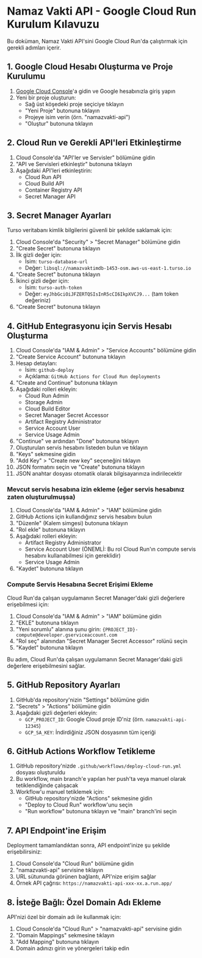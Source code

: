 # Namaz Vakti API - Google Cloud Run Kurulum Kılavuzu

Bu doküman, Namaz Vakti API'sini Google Cloud Run'da çalıştırmak için gerekli adımları içerir.

## 1. Google Cloud Hesabı Oluşturma ve Proje Kurulumu

1. [Google Cloud Console](https://console.cloud.google.com/)'a gidin ve Google hesabınızla giriş yapın
2. Yeni bir proje oluşturun:
   - Sağ üst köşedeki proje seçiciye tıklayın
   - "Yeni Proje" butonuna tıklayın
   - Projeye isim verin (örn. "namazvakti-api")
   - "Oluştur" butonuna tıklayın

## 2. Cloud Run ve Gerekli API'leri Etkinleştirme

1. Cloud Console'da "API'ler ve Servisler" bölümüne gidin
2. "API ve Servisleri etkinleştir" butonuna tıklayın
3. Aşağıdaki API'leri etkinleştirin:
   - Cloud Run API
   - Cloud Build API
   - Container Registry API
   - Secret Manager API

## 3. Secret Manager Ayarları

Turso veritabanı kimlik bilgilerini güvenli bir şekilde saklamak için:

1. Cloud Console'da "Security" > "Secret Manager" bölümüne gidin
2. "Create Secret" butonuna tıklayın
3. İlk gizli değer için:
   - İsim: `turso-database-url`
   - Değer: `libsql://namazvaktimdb-1453-osm.aws-us-east-1.turso.io`
4. "Create Secret" butonuna tıklayın
5. İkinci gizli değer için:
   - İsim: `turso-auth-token`
   - Değer: `eyJhbGciOiJFZERTQSIsInR5cCI6IkpXVCJ9...` (tam token değeriniz)
6. "Create Secret" butonuna tıklayın

## 4. GitHub Entegrasyonu için Servis Hesabı Oluşturma

1. Cloud Console'da "IAM & Admin" > "Service Accounts" bölümüne gidin
2. "Create Service Account" butonuna tıklayın
3. Hesap detayları:
   - İsim: `github-deploy` 
   - Açıklama: `GitHub Actions for Cloud Run deployments`
4. "Create and Continue" butonuna tıklayın
5. Aşağıdaki rolleri ekleyin:
   - Cloud Run Admin
   - Storage Admin
   - Cloud Build Editor
   - Secret Manager Secret Accessor
   - Artifact Registry Administrator
   - Service Account User
   - Service Usage Admin
6. "Continue" ve ardından "Done" butonuna tıklayın
7. Oluşturulan servis hesabını listeden bulun ve tıklayın
8. "Keys" sekmesine gidin
9. "Add Key" > "Create new key" seçeneğini tıklayın
10. JSON formatını seçin ve "Create" butonuna tıklayın
11. JSON anahtar dosyası otomatik olarak bilgisayarınıza indirilecektir

### Mevcut servis hesabına izin ekleme (eğer servis hesabınız zaten oluşturulmuşsa)

1. Cloud Console'da "IAM & Admin" > "IAM" bölümüne gidin
2. GitHub Actions için kullandığınız servis hesabını bulun
3. "Düzenle" (Kalem simgesi) butonuna tıklayın
4. "Rol ekle" butonuna tıklayın
5. Aşağıdaki rolleri ekleyin:
   - Artifact Registry Administrator
   - Service Account User (ÖNEMLİ: Bu rol Cloud Run'ın compute servis hesabını kullanabilmesi için gereklidir)
   - Service Usage Admin
6. "Kaydet" butonuna tıklayın

### Compute Servis Hesabına Secret Erişimi Ekleme

Cloud Run'da çalışan uygulamanın Secret Manager'daki gizli değerlere erişebilmesi için:

1. Cloud Console'da "IAM & Admin" > "IAM" bölümüne gidin
2. "EKLE" butonuna tıklayın
3. "Yeni sorumlu" alanına şunu girin: `{PROJECT_ID}-compute@developer.gserviceaccount.com`
4. "Rol seç" alanından "Secret Manager Secret Accessor" rolünü seçin
5. "Kaydet" butonuna tıklayın

Bu adım, Cloud Run'da çalışan uygulamanın Secret Manager'daki gizli değerlere erişebilmesini sağlar.

## 5. GitHub Repository Ayarları

1. GitHub'da repository'nizin "Settings" bölümüne gidin
2. "Secrets" > "Actions" bölümüne gidin
3. Aşağıdaki gizli değerleri ekleyin:
   - `GCP_PROJECT_ID`: Google Cloud proje ID'niz (örn. `namazvakti-api-12345`)
   - `GCP_SA_KEY`: İndirdiğiniz JSON dosyasının tüm içeriği

## 6. GitHub Actions Workflow Tetikleme

1. GitHub repository'nizde `.github/workflows/deploy-cloud-run.yml` dosyası oluşturuldu
2. Bu workflow, main branch'e yapılan her push'ta veya manuel olarak tetiklendiğinde çalışacak
3. Workflow'u manuel tetiklemek için:
   - GitHub repository'nizde "Actions" sekmesine gidin
   - "Deploy to Cloud Run" workflow'unu seçin
   - "Run workflow" butonuna tıklayın ve "main" branch'ini seçin

## 7. API Endpoint'ine Erişim

Deployment tamamlandıktan sonra, API endpoint'inize şu şekilde erişebilirsiniz:

1. Cloud Console'da "Cloud Run" bölümüne gidin
2. "namazvakti-api" servisine tıklayın
3. URL sütununda görünen bağlantı, API'nize erişim sağlar
4. Örnek API çağrısı: `https://namazvakti-api-xxx-xx.a.run.app/`

## 8. İsteğe Bağlı: Özel Domain Adı Ekleme

API'nizi özel bir domain adı ile kullanmak için:

1. Cloud Console'da "Cloud Run" > "namazvakti-api" servisine gidin
2. "Domain Mappings" sekmesine tıklayın
3. "Add Mapping" butonuna tıklayın
4. Domain adınızı girin ve yönergeleri takip edin 